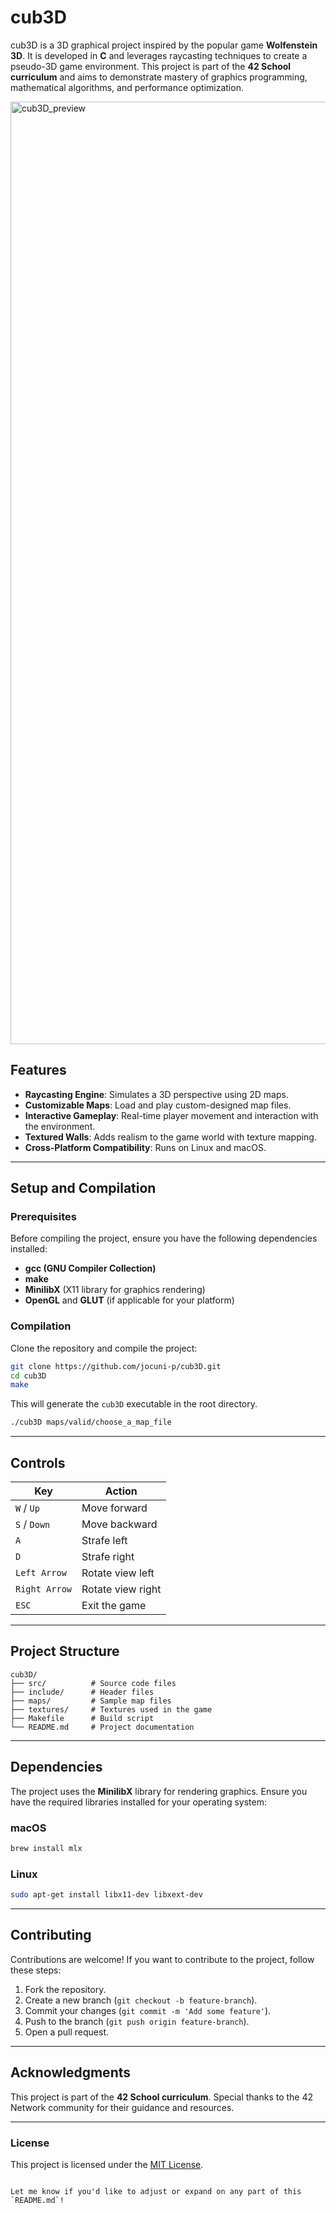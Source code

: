 # cub3D

cub3D is a 3D graphical project inspired by the popular game **Wolfenstein 3D**. It is developed in **C** and leverages raycasting techniques to create a pseudo-3D game environment. This project is part of the **42 School curriculum** and aims to demonstrate mastery of graphics programming, mathematical algorithms, and performance optimization.



<img width="1508" alt="cub3D_preview" src="https://github.com/user-attachments/assets/04107508-e348-4b8b-8743-e395ef571f15" />

## Features

- **Raycasting Engine**: Simulates a 3D perspective using 2D maps.
- **Customizable Maps**: Load and play custom-designed map files.
- **Interactive Gameplay**: Real-time player movement and interaction with the environment.
- **Textured Walls**: Adds realism to the game world with texture mapping.
- **Cross-Platform Compatibility**: Runs on Linux and macOS.

---

## Setup and Compilation

### Prerequisites

Before compiling the project, ensure you have the following dependencies installed:

- **gcc (GNU Compiler Collection)**
- **make**
- **MinilibX** (X11 library for graphics rendering)
- **OpenGL** and **GLUT** (if applicable for your platform)

### Compilation

Clone the repository and compile the project:

```bash
git clone https://github.com/jocuni-p/cub3D.git
cd cub3D
make
```

This will generate the `cub3D` executable in the root directory.
```bash
./cub3D maps/valid/choose_a_map_file
```

---

## Controls

| Key           | Action                    |
| ------------- | ------------------------- |
| `W` / `Up`    | Move forward              |
| `S` / `Down`  | Move backward             |
| `A`           | Strafe left               |
| `D`           | Strafe right              |
| `Left Arrow`  | Rotate view left          |
| `Right Arrow` | Rotate view right         |
| `ESC`         | Exit the game             |

---

## Project Structure

```plaintext
cub3D/
├── src/          # Source code files
├── include/      # Header files
├── maps/         # Sample map files
├── textures/     # Textures used in the game
├── Makefile      # Build script
└── README.md     # Project documentation
```

---

## Dependencies

The project uses the **MinilibX** library for rendering graphics. Ensure you have the required libraries installed for your operating system:

### macOS
```bash
brew install mlx
```

### Linux
```bash
sudo apt-get install libx11-dev libxext-dev
```

---

## Contributing

Contributions are welcome! If you want to contribute to the project, follow these steps:

1. Fork the repository.
2. Create a new branch (`git checkout -b feature-branch`).
3. Commit your changes (`git commit -m 'Add some feature'`).
4. Push to the branch (`git push origin feature-branch`).
5. Open a pull request.

---

## Acknowledgments

This project is part of the **42 School curriculum**. Special thanks to the 42 Network community for their guidance and resources.

---

### License

This project is licensed under the [MIT License](./LICENSE).
```

Let me know if you'd like to adjust or expand on any part of this `README.md`!
